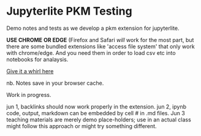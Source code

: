# Jupyterlite PKM Testing

Demo notes and tests as we develop a pkm extension for jupyterlite. 

**USE CHROME OR EDGE** (Firefox and Safari _will_ work for the most part, but there are some bundled extensions like 'access file system' that only work with chrome/edge. And you need them in order to load csv etc into notebooks for analaysis.

[Give it a whirl here](https://XLabCU.github.io/jupyterlite-testing)

nb. Notes save in your browser cache. 

Work in progress.

jun 1, backlinks should now work properly in the extension.
jun 2, ipynb code, output, markdown can be embedded by cell # in .md files.
Jun 3 teaching materials are merely demo place-holders; use in an actual class might follow this approach or might try something different.
